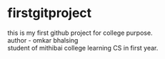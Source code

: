 # firstgitproject
this is my first github project for college purpose.<br>
author - omkar bhalsing <br>
student of mithibai college learning CS in first year.
